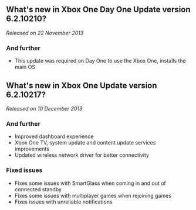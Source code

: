 ## What's new in Xbox One Day One Update version 6.2.10210?
_Released on 22 November 2013_

### And further
- This update was required on Day One to use the Xbox One, installs the main OS

## What's new in Xbox One Update version 6.2.10217?
_Released on 10 December 2013_

### And further
- Improved dashboard experience
- Xbox One TV, system update and content update services improvements
- Updated wireless network driver for better connectivity

### Fixed issues
- Fixes some issues with SmartGlass when coming in and out of connected standby
- Fixes some issues with multiplayer games when rejoining games
- Fixes issues with unreliable notifications
